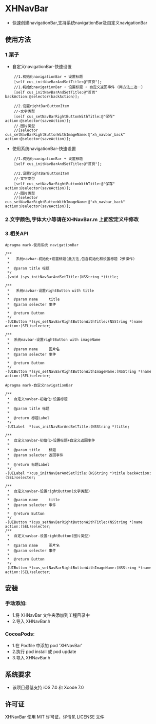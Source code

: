 ﻿# XHNavBar
* 快速创建navigationBar,支持系统navigationBar及自定义navigationBar

## 使用方法
### 1.栗子
*   自定义navigationBar-快速设置
```objc
    //1.初始化navigationBar + 设置标题
    [self cus_initNavBarAndSetTitle:@"首页"];
    //1.初始化navigationBar + 设置标题 + 自定义返回事件 (两方法二选一)
    [self cus_initNavBarAndSetTitle:@"首页" backAction:@selector(backAction)];
    
    //2.设置rightBarButtonItem
    //-文字类型
    [self cus_setNavBarRightButtonWithTitle:@"保存" action:@selector(saveAction)];
    //-图片类型
    //[selector cus_setNavBarRightButtonWithImageName:@"xh_navbar_back" action:@selector(saveAction)];
```
*   使用系统navigationBar-快速设置
```objc
    //1.初始化navigationBar + 设置标题
    [self cus_initNavBarAndSetTitle:@"首页"];
    
    //2.设置rightBarButtonItem
    //-文字类型
    [self cus_setNavBarRightButtonWithTitle:@"保存" action:@selector(saveAction)];
    //-图片类型
    //[selector cus_setNavBarRightButtonWithImageName:@"xh_navbar_back" action:@selector(saveAction)];
```
### 2.文字颜色,字体大小等请在XHNavBar.m 上面宏定义中修改
### 3.相关API
```objc
#pragma mark-使用系统 navigationBar

/**
 *   系统navbar-初始化+设置标题(此方法,包含初始化和设置标题 2步操作)
 *
 *  @param title 标题
 */
-(void )sys_initNavBarAndSetTitle:(NSString *)title;

/**
 *   系统navbar-设置rightButton with title
 *
 *  @param name     title
 *  @param selecter 事件
 *
 *  @return Button
 */
-(UIButton *)sys_setNavBarRightButtonWithTitle:(NSString *)name action:(SEL)selecter;

/**
 *  系统navbar-设置rightButton with imageName
 *
 *  @param name     图片名
 *  @param selecter 事件
 *
 *  @return Button
 */
-(UIButton *)sys_setNavBarRightButtonWithImageName:(NSString *)name action:(SEL)selecter;

#pragma mark-自定义navigationBar

/**
 *  自定义navbar-初始化+设置标题
 *
 *  @param title 标题
 *
 *  @return 标题Label
 */
-(UILabel  *)cus_initNavBarAndSetTitle:(NSString *)title;

/**
 *  自定义navbar-初始化+设置标题+自定义返回事件
 *
 *  @param title    标题
 *  @param selecter 返回事件
 *
 *  @return 标题Label
 */
-(UILabel *)cus_initNavBarAndSetTitle:(NSString *)title backAction:(SEL)selecter;

/**
 *  自定义navbar-设置rightButton(文字类型)
 *
 *  @param name     title
 *  @param selecter 事件
 *
 *  @return Button
 */
-(UIButton *)cus_setNavBarRightButtonWithTitle:(NSString *)name action:(SEL)selecter;
/**
 *  自定义navbar-设置rightButton(图片类型)
 *
 *  @param name     图片名
 *  @param selecter 事件
 *
 *  @return Button
 */
-(UIButton *)cus_setNavBarRightButtonWithImageName:(NSString *)name action:(SEL)selecter;

```

##  安装
### 手动添加:<br>
*   1.将 XHNavBar 文件夹添加到工程目录中<br>
*   2.导入 XHNavBar.h

### CocoaPods:<br>
*   1.在 Podfile 中添加 pod 'XHNavBar'<br>
*   2.执行 pod install 或 pod update<br>
*   3.导入 XHNavBar.h

##  系统要求
*   该项目最低支持 iOS 7.0 和 Xcode 7.0

##  许可证
XHNavBar 使用 MIT 许可证，详情见 LICENSE 文件